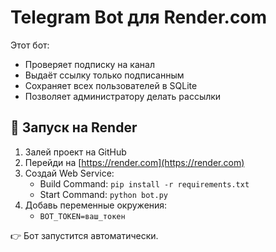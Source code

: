 # Telegram Bot для Render.com

Этот бот:
- Проверяет подписку на канал
- Выдаёт ссылку только подписанным
- Сохраняет всех пользователей в SQLite
- Позволяет администратору делать рассылки

## 🔧 Запуск на Render

1. Залей проект на GitHub
2. Перейди на [https://render.com](https://render.com)
3. Создай Web Service:
   - Build Command: `pip install -r requirements.txt`
   - Start Command: `python bot.py`
4. Добавь переменные окружения:
   - `BOT_TOKEN=ваш_токен`

👉 Бот запустится автоматически.
